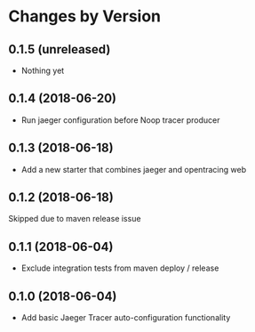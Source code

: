 Changes by Version
==================

0.1.5 (unreleased)
-------------------

- Nothing yet


0.1.4 (2018-06-20)
-------------------

- Run jaeger configuration before Noop tracer producer

0.1.3 (2018-06-18)
-------------------

- Add a new starter that combines jaeger and opentracing web


0.1.2 (2018-06-18)
-------------------

Skipped due to maven release issue


0.1.1 (2018-06-04)
-------------------

- Exclude integration tests from maven deploy / release

0.1.0 (2018-06-04)
-------------------

- Add basic Jaeger Tracer auto-configuration functionality
